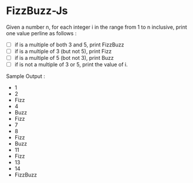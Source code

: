 # FizzBuzz-Js

Given a number n, for each integer i in the range from 1 to n inclusive, print one value perline as follows :
- [ ] if is a multiple of both 3 and 5, print FizzBuzz
- [ ] if is a multiple of 3 (but not 5), print Fizz
- [ ] if is a multiple of 5 (bot not 3), print Buzz
- [ ] if is not a multiple of 3 or 5, print the value of i.

Sample Output :

- 1     
- 2
- Fizz
- 4
- Buzz
- Fizz
- 7
- 8
- Fizz
- Buzz
- 11
- Fizz
- 13
- 14
- FizzBuzz
